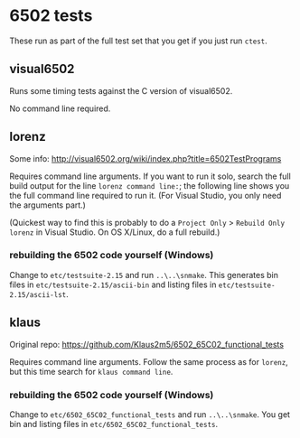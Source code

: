 # 6502 tests

These run as part of the full test set that you get if you just run
`ctest`.

## visual6502

Runs some timing tests against the C version of visual6502.

No command line required.

## lorenz ##

Some info: http://visual6502.org/wiki/index.php?title=6502TestPrograms

Requires command line arguments. If you want to run it solo, search
the full build output for the line `lorenz command line:`; the
following line shows you the full command line required to run it.
(For Visual Studio, you only need the arguments part.)

(Quickest way to find this is probably to do a `Project Only` >
`Rebuild Only lorenz` in Visual Studio. On OS X/Linux, do a full
rebuild.)

### rebuilding the 6502 code yourself (Windows) ###

Change to `etc/testsuite-2.15` and run `..\..\snmake`. This generates
bin files in `etc/testsuite-2.15/ascii-bin` and listing files in
`etc/testsuite-2.15/ascii-lst`.

## klaus ##

Original repo: https://github.com/Klaus2m5/6502_65C02_functional_tests

Requires command line arguments. Follow the same process as for
`lorenz`, but this time search for `klaus command line`.

### rebuilding the 6502 code yourself (Windows) ###

Change to `etc/6502_65C02_functional_tests` and run `..\..\snmake`.
You get bin and listing files in `etc/6502_65C02_functional_tests`.
